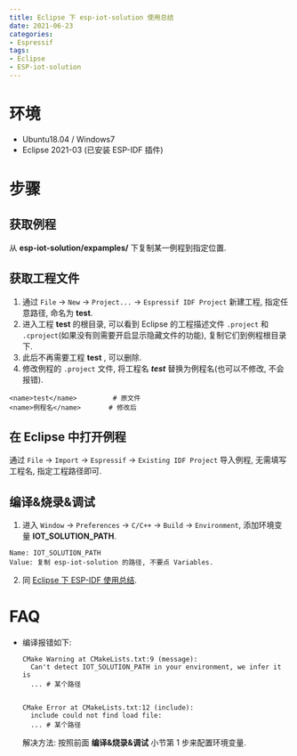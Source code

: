 ```yaml
---
title: Eclipse 下 esp-iot-solution 使用总结
date: 2021-06-23
categories: 
- Espressif
tags:
- Eclipse
- ESP-iot-solution
---
```

# 环境

- Ubuntu18.04 / Windows7
- Eclipse 2021-03 (已安装 ESP-IDF 插件)

<!--more-->

# 步骤

## 获取例程

从 **esp-iot-solution/expamples/** 下复制某一例程到指定位置. 

## 获取工程文件

1. 通过 `File` -> `New` -> `Project...` -> `Espressif IDF Project` 新建工程, 指定任意路径, 命名为 **test**.
2. 进入工程 **test** 的根目录, 可以看到 Eclipse 的工程描述文件 `.project` 和 `.cproject`(如果没有则需要开启显示隐藏文件的功能), 复制它们到例程根目录下.
3. 此后不再需要工程 **test** , 可以删除.
4. 修改例程的 `.project` 文件, 将工程名 ***test*** 替换为例程名(也可以不修改, 不会报错).

```
<name>test</name>         # 原文件
<name>例程名</name>       # 修改后
```

## 在 Eclipse 中打开例程

通过 `File` -> `Import` -> `Espressif` -> `Existing IDF Project` 导入例程, 无需填写工程名, 指定工程路径即可.

## 编译&烧录&调试

1. 进入 `Window` -> `Preferences` -> `C/C++` -> `Build` -> `Environment`, 添加环境变量 **IOT_SOLUTION_PATH**.

```
Name: IOT_SOLUTION_PATH
Value: 复制 esp-iot-solution 的路径, 不要点 Variables.
```

2. 同 [Eclipse 下 ESP-IDF 使用总结](https://fairytail655.github.io/2021/06/10/Eclipse%E4%B8%8BESP-IDF%E4%BD%BF%E7%94%A8%E6%80%BB%E7%BB%93/).

# FAQ

- 编译报错如下:
  ```
  CMake Warning at CMakeLists.txt:9 (message):
    Can't detect IOT_SOLUTION_PATH in your environment, we infer it is
    ... # 某个路径
  
  
  CMake Error at CMakeLists.txt:12 (include):
    include could not find load file:
    ... # 某个路径
  ```
  
  解决方法: 按照前面 **编译&烧录&调试** 小节第 1 步来配置环境变量.
